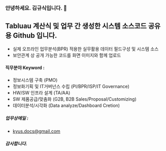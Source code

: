 ### 안녕하세요. 김규식입니다. 👋

## Tabluau 계산식 및 업무 간 생성한 시스템 소스코드 공유용 Github 입니다.
- 실제 오프라인 업무분석(BPR) 적용한 실무활용 데이터 필드구성 및 시스템 소스
- 보안관계 상 공개 가능한 코드를 화면 이미지와 함께 업로드

#### 직무분야 Keyword :
- 정보시스템 구축 (PMO)
- 정보화기획 및 IT거버넌스 수립 (PI/BPR/ISP/IT Governance)
- HW/SW 인프라 설계 (TA/AA)
- SW 제품공급/맞춤화 (G2B, B2B Sales/Proposal/Customizing)
- 데이터분석/시각화 (Data analyze/Dashboard Cretion)

##### 업무상메일 :
 - kyus.docs@gmail.com
 
##### 감사합니다.

<!--
**Kyusix/kyusix** is a ✨ _special_ ✨ repository because its `README.md` (this file) appears on your GitHub profile.

Here are some ideas to get you started:

- 🔭 I’m currently working on ...
- 🌱 I’m currently learning ...
- 👯 I’m looking to collaborate on ...
- 🤔 I’m looking for help with ...
- 💬 Ask me about ...
- 📫 How to reach me: ...
- 😄 Pronouns: ...
- ⚡ Fun fact: ...
-->
